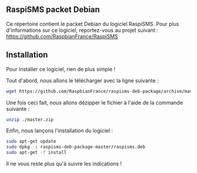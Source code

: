 ## RaspiSMS packet Debian
Ce répertoire contient le packet Debian du logiciel RaspiSMS.
Pour plus d'informations sur ce logiciel, reportez-vous au projet suivant : https://github.com/RaspbianFrance/RaspiSMS

## Installation
Pour installer ce logiciel, rien de plus simple !

Tout d'abord, nous allons le télécharger avec la ligne suivante :
```bash
wget https://github.com/RaspbianFrance/raspisms-deb-package/archive/master.zip
```

Une fois ceci fait, nous allons dézipper le fichier à l'aide de la commande suivante :
```bash
unzip ./master.zip
```

Enfin, nous lançons l'installation du logiciel :
```bash
sudo apt-get update
sudo dpkg -i raspisms-deb-package-master/raspisms.deb
sudo apt-get -f install
```

Il ne vous reste plus qu'à suivre les indications !
